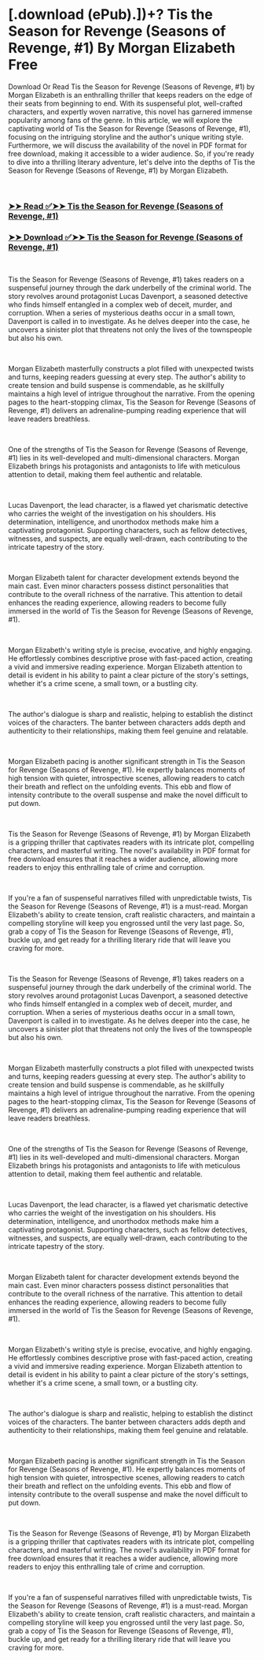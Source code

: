 # [.download (ePub).])+? Tis the Season for Revenge (Seasons of Revenge, #1) By Morgan  Elizabeth Free

<p>Download Or Read Tis the Season for Revenge (Seasons of Revenge, #1) by Morgan  Elizabeth is an enthralling thriller that keeps readers on the edge of their seats from beginning to end. With its suspenseful plot, well-crafted characters, and expertly woven narrative, this novel has garnered immense popularity among fans of the genre. In this article, we will explore the captivating world of Tis the Season for Revenge (Seasons of Revenge, #1), focusing on the intriguing storyline and the author's unique writing style. Furthermore, we will discuss the availability of the novel in PDF format for free download, making it accessible to a wider audience. So, if you're ready to dive into a thrilling literary adventure, let's delve into the depths of Tis the Season for Revenge (Seasons of Revenge, #1) by Morgan  Elizabeth.</p>
<p>&nbsp;</p>

### [➤➤ Read ✅➤➤ Tis the Season for Revenge (Seasons of Revenge, #1)](https://pdf2worldwide.blogspot.com/id/61195387)

### [➤➤ Download ✅➤➤ Tis the Season for Revenge (Seasons of Revenge, #1)](https://pdf2worldwide.blogspot.com/id/61195387)

<p>&nbsp;</p>
<p>Tis the Season for Revenge (Seasons of Revenge, #1) takes readers on a suspenseful journey through the dark underbelly of the criminal world. The story revolves around protagonist Lucas Davenport, a seasoned detective who finds himself entangled in a complex web of deceit, murder, and corruption. When a series of mysterious deaths occur in a small town, Davenport is called in to investigate. As he delves deeper into the case, he uncovers a sinister plot that threatens not only the lives of the townspeople but also his own.</p>
<p>&nbsp;</p>
<p>Morgan  Elizabeth masterfully constructs a plot filled with unexpected twists and turns, keeping readers guessing at every step. The author's ability to create tension and build suspense is commendable, as he skillfully maintains a high level of intrigue throughout the narrative. From the opening pages to the heart-stopping climax, Tis the Season for Revenge (Seasons of Revenge, #1) delivers an adrenaline-pumping reading experience that will leave readers breathless.</p>
<p>&nbsp;</p>
<p>One of the strengths of Tis the Season for Revenge (Seasons of Revenge, #1) lies in its well-developed and multi-dimensional characters. Morgan  Elizabeth brings his protagonists and antagonists to life with meticulous attention to detail, making them feel authentic and relatable.</p>
<p>&nbsp;</p>
<p>Lucas Davenport, the lead character, is a flawed yet charismatic detective who carries the weight of the investigation on his shoulders. His determination, intelligence, and unorthodox methods make him a captivating protagonist. Supporting characters, such as fellow detectives, witnesses, and suspects, are equally well-drawn, each contributing to the intricate tapestry of the story.</p>
<p>&nbsp;</p>
<p>Morgan  Elizabeth talent for character development extends beyond the main cast. Even minor characters possess distinct personalities that contribute to the overall richness of the narrative. This attention to detail enhances the reading experience, allowing readers to become fully immersed in the world of Tis the Season for Revenge (Seasons of Revenge, #1).</p>
<p>&nbsp;</p>
<p>Morgan  Elizabeth's writing style is precise, evocative, and highly engaging. He effortlessly combines descriptive prose with fast-paced action, creating a vivid and immersive reading experience. Morgan  Elizabeth attention to detail is evident in his ability to paint a clear picture of the story's settings, whether it's a crime scene, a small town, or a bustling city.</p>
<p>&nbsp;</p>
<p>The author's dialogue is sharp and realistic, helping to establish the distinct voices of the characters. The banter between characters adds depth and authenticity to their relationships, making them feel genuine and relatable.</p>
<p>&nbsp;</p>
<p>Morgan  Elizabeth pacing is another significant strength in Tis the Season for Revenge (Seasons of Revenge, #1). He expertly balances moments of high tension with quieter, introspective scenes, allowing readers to catch their breath and reflect on the unfolding events. This ebb and flow of intensity contribute to the overall suspense and make the novel difficult to put down.</p>
<p>&nbsp;</p>
<p>Tis the Season for Revenge (Seasons of Revenge, #1) by Morgan  Elizabeth is a gripping thriller that captivates readers with its intricate plot, compelling characters, and masterful writing. The novel's availability in PDF format for free download ensures that it reaches a wider audience, allowing more readers to enjoy this enthralling tale of crime and corruption.</p>
<p>&nbsp;</p>
<p>If you're a fan of suspenseful narratives filled with unpredictable twists, Tis the Season for Revenge (Seasons of Revenge, #1) is a must-read. Morgan  Elizabeth's ability to create tension, craft realistic characters, and maintain a compelling storyline will keep you engrossed until the very last page. So, grab a copy of Tis the Season for Revenge (Seasons of Revenge, #1), buckle up, and get ready for a thrilling literary ride that will leave you craving for more.</p>
<p>&nbsp;</p>
<p>Tis the Season for Revenge (Seasons of Revenge, #1) takes readers on a suspenseful journey through the dark underbelly of the criminal world. The story revolves around protagonist Lucas Davenport, a seasoned detective who finds himself entangled in a complex web of deceit, murder, and corruption. When a series of mysterious deaths occur in a small town, Davenport is called in to investigate. As he delves deeper into the case, he uncovers a sinister plot that threatens not only the lives of the townspeople but also his own.</p>
<p>&nbsp;</p>
<p>Morgan  Elizabeth masterfully constructs a plot filled with unexpected twists and turns, keeping readers guessing at every step. The author's ability to create tension and build suspense is commendable, as he skillfully maintains a high level of intrigue throughout the narrative. From the opening pages to the heart-stopping climax, Tis the Season for Revenge (Seasons of Revenge, #1) delivers an adrenaline-pumping reading experience that will leave readers breathless.</p>
<p>&nbsp;</p>
<p>One of the strengths of Tis the Season for Revenge (Seasons of Revenge, #1) lies in its well-developed and multi-dimensional characters. Morgan  Elizabeth brings his protagonists and antagonists to life with meticulous attention to detail, making them feel authentic and relatable.</p>
<p>&nbsp;</p>
<p>Lucas Davenport, the lead character, is a flawed yet charismatic detective who carries the weight of the investigation on his shoulders. His determination, intelligence, and unorthodox methods make him a captivating protagonist. Supporting characters, such as fellow detectives, witnesses, and suspects, are equally well-drawn, each contributing to the intricate tapestry of the story.</p>
<p>&nbsp;</p>
<p>Morgan  Elizabeth talent for character development extends beyond the main cast. Even minor characters possess distinct personalities that contribute to the overall richness of the narrative. This attention to detail enhances the reading experience, allowing readers to become fully immersed in the world of Tis the Season for Revenge (Seasons of Revenge, #1).</p>
<p>&nbsp;</p>
<p>Morgan  Elizabeth's writing style is precise, evocative, and highly engaging. He effortlessly combines descriptive prose with fast-paced action, creating a vivid and immersive reading experience. Morgan  Elizabeth attention to detail is evident in his ability to paint a clear picture of the story's settings, whether it's a crime scene, a small town, or a bustling city.</p>
<p>&nbsp;</p>
<p>The author's dialogue is sharp and realistic, helping to establish the distinct voices of the characters. The banter between characters adds depth and authenticity to their relationships, making them feel genuine and relatable.</p>
<p>&nbsp;</p>
<p>Morgan  Elizabeth pacing is another significant strength in Tis the Season for Revenge (Seasons of Revenge, #1). He expertly balances moments of high tension with quieter, introspective scenes, allowing readers to catch their breath and reflect on the unfolding events. This ebb and flow of intensity contribute to the overall suspense and make the novel difficult to put down.</p>
<p>&nbsp;</p>
<p>Tis the Season for Revenge (Seasons of Revenge, #1) by Morgan  Elizabeth is a gripping thriller that captivates readers with its intricate plot, compelling characters, and masterful writing. The novel's availability in PDF format for free download ensures that it reaches a wider audience, allowing more readers to enjoy this enthralling tale of crime and corruption.</p>
<p>&nbsp;</p>
<p>If you're a fan of suspenseful narratives filled with unpredictable twists, Tis the Season for Revenge (Seasons of Revenge, #1) is a must-read. Morgan  Elizabeth's ability to create tension, craft realistic characters, and maintain a compelling storyline will keep you engrossed until the very last page. So, grab a copy of Tis the Season for Revenge (Seasons of Revenge, #1), buckle up, and get ready for a thrilling literary ride that will leave you craving for more.</p>
<p>&nbsp;</p>
